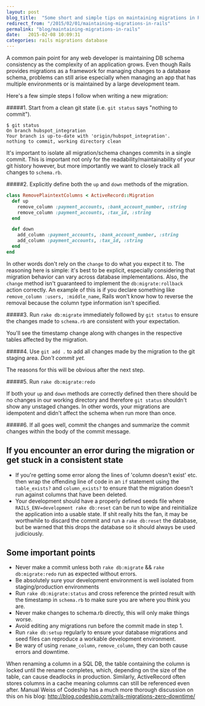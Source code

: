 ```yaml
---
layout: post
blog_title:  "Some short and simple tips on maintaining migrations in Rails"
redirect_from: "/2015/02/01/maintaining-migrations-in-rails"
permalink: "blog/maintaining-migrations-in-rails"
date:   2015-02-08 10:09:31
categories: rails migrations database
---
```


A common pain point for any web developer is maintaining DB schema consistency as the complexity of an application grows.
Even though Rails provides migrations as a framework for managing changes to a database schema, problems can still arise especially
when managing an app that has multiple environments or is maintained by a large development team.

Here's a few simple steps I follow when writing a new migration:

#####1. Start from a clean git state (i.e. `git status` says "nothing to commit").

```shell
$ git status
On branch hubspot_integration
Your branch is up-to-date with 'origin/hubspot_integration'.
nothing to commit, working directory clean
```

It's important to isolate all migration/schema changes commits in a single commit. This is important not only for the
readability/maintainability of your git history however, but more importantly we want to closely track all changes to `schema.rb`.

#####2. Explicitly define both the `up` and `down` methods of the migration.


```ruby
class RemovePlaintextColumns < ActiveRecord::Migration
  def up
    remove_column :payment_accounts, :bank_account_number, :string
    remove_column :payment_accounts, :tax_id, :string
  end

  def down
    add_column :payment_accounts, :bank_account_number, :string
    add_column :payment_accounts, :tax_id, :string
  end
end
```

In other words don't rely on the `change` to do what you expect it to. The reasoning here is simple: it's best to be
explicit, especially considering that migration behavior can vary across database implementations.
Also, the `change` method isn't guaranteed to implement the `db:migrate:rollback` action correctly. An example of this
is if you declare something like `remove_column :users, :middle_name`, Rails won't know how to reverse the removal because
 the column type information isn't specified.

#####3. Run `rake db:migrate` immediately followed by `git status` to ensure the changes made to `schema.rb` are consistent with
your expectation.

You'll see the timestamp change along with changes in the respective tables affected by the migration.

#####4. Use `git add .` to add all changes made by the migration to the git staging area. *Don't commit yet.*

The reasons for this will be obvious after the next step.

#####5. Run `rake db:migrate:redo`

If both your `up` and `down` methods are correctly defined then there should be no changes in our working directory and
therefore `git status` shouldn't show any unstaged changes. In other words, your migrations are idempotent and didn't
affect the schema when run more than once.

#####6. If all goes well, commit the changes and summarize the commit changes within the body of the commit message.

## If you encounter an error during the migration or get stuck in a consistent state

- If you're getting some error along the lines of 'column doesn't exist' etc. then wrap the offending line of code in
an `if` statement using the `table_exists?` and `column_exists?` to ensure that the migration doesn't run against columns
that have been deleted.
- Your development should have a properly defined seeds file where `RAILS_ENV=development rake db:reset` can be run
 to wipe and reinitialize the application into a usable state. If shit really hits the fan, it may be worthwhile to discard the
 commit and run a `rake db:reset` the database, but be warned that this drops the database so it should always be used judiciously.


## Some important points
- Never make a commit unless both `rake db:migrate` && `rake db:migrate:redo` run as expected without errors.
- Be absolutely sure your development environment is well isolated from staging/production environments
- Run `rake db:migrate:status` and cross reference the printed result with the timestamp in `schema.rb` to make sure you are where you think you are.
- Never make changes to schema.rb directly, this will only make things worse.
- Avoid editing any migrations run before the commit made in step 1.
- Run `rake db:setup` regularly to ensure your database migrations and seed files can reproduce a workable development environment.
- Be wary of using `rename_column`, `remove_column`, they can both cause errors and downtime.

When renaming a column in a SQL DB, the table containing the column is locked until the rename completes, which, depending on the size of the table, can cause deadlocks in production.
 Similarly, ActiveRecord often stores columns in a cache meaning columns can still be referenced even after. Manual Weiss of Codeship has a much more thorough discussion on this on his blog: http://blog.codeship.com/rails-migrations-zero-downtime/

